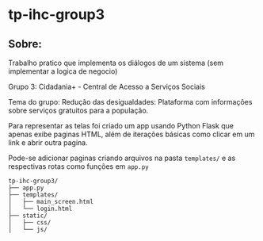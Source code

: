 # tp-ihc-group3

## Sobre:

Trabalho pratico que implementa os diálogos de um sistema (sem implementar a logica de negocio) 

Grupo 3: Cidadania+    - Central de Acesso a Serviços Sociais

Tema do grupo: Redução das desigualdades: Plataforma com informações sobre serviços gratuitos para a população.

Para representar as telas foi criado um app usando Python Flask que apenas exibe paginas HTML, além de iterações básicas como clicar em um link e abrir outra pagina.

Pode-se adicionar paginas criando arquivos na pasta `templates/` e as respectivas rotas como funções em `app.py`

```
tp-ihc-group3/
├── app.py
├── templates/
│   ├── main_screen.html
│   └── login.html
├── static/
│   ├── css/
│   └── js/
```
